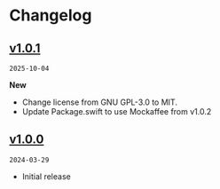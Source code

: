 # Changelog

## [v1.0.1](https://github.com/simonsuska/injectle/releases/tag/v1.0.1)

`2025-10-04`

**New**

- Change license from GNU GPL-3.0 to MIT.
- Update Package.swift to use Mockaffee from v1.0.2

## [v1.0.0](https://github.com/simonsuska/injectle/releases/tag/v1.0.0)

`2024-03-29`

- Initial release
